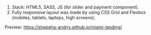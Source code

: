 1. Stack: HTML5, SASS, JS (for slider and payment component).
2. Fully responsive layout was made by using CSS Grid and Flexbox (mobiles, tablets, laptops, high screens);
 
Preview: https://shepeha-andriy.github.io/miami-landing/
